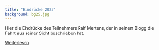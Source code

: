 ```yaml
---
title: "Eindrücke 2023"
background: bg25.jpg
---
```



Hier die Eindrücke des Teilnehmers Ralf Mertens, der in seinem Blogg die Fahrt aus seiner Sicht beschrieben hat. 
                     
<a href="https://kajakralf.blogspot.com/2023/07/3-int-weserfahrt-von-den-bergen-bis-ans.html" class="btn btn-outline-inverse btn-sm">Weiterlesen</a>


